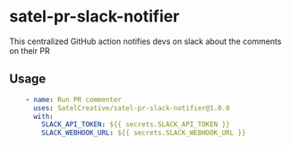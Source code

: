 # satel-pr-slack-notifier
This centralized GitHub action notifies devs on slack about the comments on their PR

## Usage
```YAML
    - name: Run PR commenter
      uses: SatelCreative/satel-pr-slack-notifier@1.0.0
      with: 
        SLACK_API_TOKEN: ${{ secrets.SLACK_API_TOKEN }}
        SLACK_WEBHOOK_URL: ${{ secrets.SLACK_WEBHOOK_URL }}
```